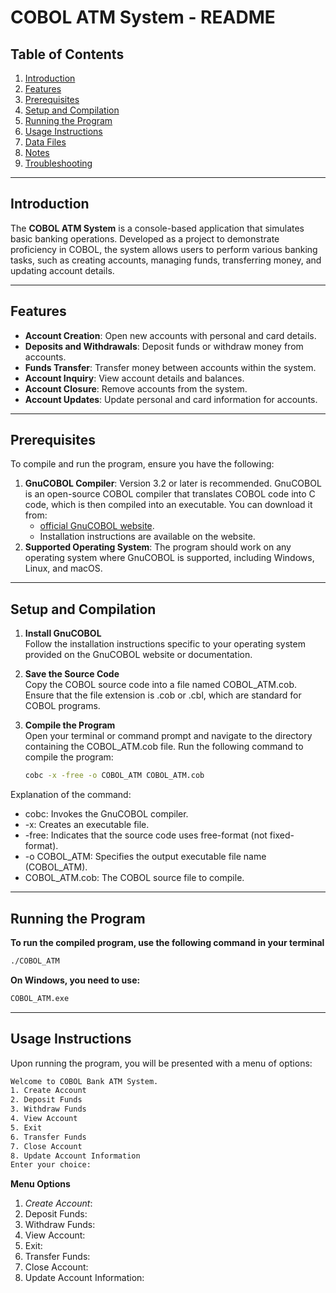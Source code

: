 # COBOL ATM System - README

## Table of Contents
1. [Introduction](#introduction)
2. [Features](#features)
3. [Prerequisites](#prerequisites)
4. [Setup and Compilation](#setup-and-compilation)
5. [Running the Program](#running-the-program)
6. [Usage Instructions](#usage-instructions)
7. [Data Files](#data-files)
8. [Notes](#notes)
9. [Troubleshooting](#troubleshooting)

---

## Introduction
The **COBOL ATM System** is a console-based application that simulates basic banking operations. Developed as a project to demonstrate proficiency in COBOL, the system allows users to perform various banking tasks, such as creating accounts, managing funds, transferring money, and updating account details.

---

## Features
- **Account Creation**: Open new accounts with personal and card details.
- **Deposits and Withdrawals**: Deposit funds or withdraw money from accounts.
- **Funds Transfer**: Transfer money between accounts within the system.
- **Account Inquiry**: View account details and balances.
- **Account Closure**: Remove accounts from the system.
- **Account Updates**: Update personal and card information for accounts.

---

## Prerequisites
To compile and run the program, ensure you have the following:
1. **GnuCOBOL Compiler**: Version 3.2 or later is recommended.
    GnuCOBOL is an open-source COBOL compiler that translates COBOL code into C code, which is      then compiled into an executable. You can download it from:
   - [official GnuCOBOL website](https://gnucobol.sourceforge.io/).
   - Installation instructions are available on the website.
2. **Supported Operating System**: The program should work on any operating system where             GnuCOBOL is supported, including Windows, Linux, and macOS.

---

## Setup and Compilation
1. **Install GnuCOBOL**  
   Follow the installation instructions specific to your operating system provided on the GnuCOBOL website or documentation.

2. **Save the Source Code**  
   Copy the COBOL source code into a file named COBOL_ATM.cob. Ensure that the file extension is .cob or .cbl, which are standard for COBOL programs.

3. **Compile the Program**  
   Open your terminal or command prompt and navigate to the directory containing the COBOL_ATM.cob file.
Run the following command to compile the program:
   ```bash
   cobc -x -free -o COBOL_ATM COBOL_ATM.cob

Explanation of the command:
<ul>
    <li>cobc: Invokes the GnuCOBOL compiler.</li>
    <li>-x: Creates an executable file.</li>
    <li>-free: Indicates that the source code uses free-format (not fixed-format).</li>
    <li>-o COBOL_ATM: Specifies the output executable file name (COBOL_ATM).</li>
    <li>COBOL_ATM.cob: The COBOL source file to compile.</li>
</ul>

---

## Running the Program
**To run the compiled program, use the following command in your terminal**
```bash
./COBOL_ATM
```
**On Windows, you need to use:**
```bash
COBOL_ATM.exe
```

---

## Usage Instructions
Upon running the program, you will be presented with a menu of options:
```bash
Welcome to COBOL Bank ATM System.
1. Create Account
2. Deposit Funds
3. Withdraw Funds
4. View Account
5. Exit
6. Transfer Funds
7. Close Account
8. Update Account Information
Enter your choice:
```

**Menu Options**

<ol>
    <li><em>Create Account</em>:</li>
    <li>Deposit Funds:</li>
    <li>Withdraw Funds:</li>
    <li>View Account:</li>
    <li>Exit:</li>
    <li>Transfer Funds:</li>
    <li>Close Account:</li>
    <li>Update Account Information:</li>
</ol>
